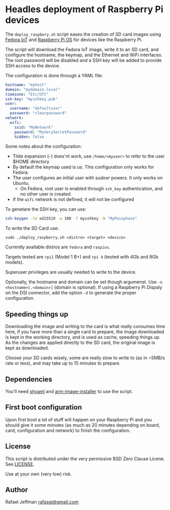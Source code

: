# Headles deployment of Raspberry Pi devices

The `deploy_raspbery.sh` script eases the creation of SD card images using [Fedora IoT](https://fedoraproject.org/iot) and [Raspberry Pi OS](https://www.raspberrypi.com/software/) for devices like the Raspberry Pi.

The script will download the Fedora IoT image, write it to an SD card, and configure the hostname, the keymap, and the Ethernet and WiFi interfaces. The root password will be disabled and a SSH key will be added to provide SSH access to the device.

The configuration is done through a YAML file:

```yaml
hostname: "myhost"
domain: "mydomain.local"
timezone: "Etc/UTC"
ssh-key: "mysshkey.pub"
user:
  username: "defaultuser"
  password: "clearpassword"
network:
  wifi:
    ssid: "MyNetwork"
    password: "MyVerySecretPassword"
    hidden: false
```

Some notes about the configuration:

* Tilde expansion (`~`) does'nt work, use `/home/<myuser>` to refer to the user $HOME directory
* By default the keymap used is _us_. This configuration only works for Fedora.
* The user configures an initial user with _sudoer_ powers. It only works on Ubuntu.
    * On Fedora, root user is enabled through `ssh_key` authentication, and no other user is created.
* If the `wifi` network is not defined, it will not be configured

To genetare the SSH key, you can use:

```bash
ssh-keygen -te ed25519 -a 100 -f mysshkey -N "MyPassphase"
```

To write the SD Card use:

```
sudo ./deploy_raspberry.sh <distro> <target> <device>
```

Currently available distros are `fedora` and `raspios`.

Targets tested are `rpi1` (Model 1 B+) and `rpi 4` (tested with 4Gb and 8Gb models).

Superuser privileges are usually needed to write to the device.

Optionally, the hostname and domain can be set though argumenst. Use `-n <hostname>[.<domain>]` (domain is optional). If using a Raspberry Pi Dispaly on the DSI connector, add the option `-d` to generate the proper configuration.

## Speeding things up

Downloading the image and writing to the card is what really consumes time here, if you have more than a single card to prepare, the image downloaded is kept in the working directory, and is used as cache, speeding things up. As the changes are applied directly to the SD card, the original image is kept as downloaded.

Choose your SD cards wisely, some are really slow to write to (as in ~5MB/s rate or less), and may take up to 15 minutes to prepare.


## Dependencies

You'll need [shyaml](https://github.com/0k/shyaml) and [arm-image-installer](https://pagure.io/arm-image-installer) to use the script.


## First boot configuration

Upon first boot a lot of stuff will happen on your Raspberry Pi and you should give it some minutes (as much as 20 minutes depending on board, card, configuration and network) to finish the configuration.

## License

This script is distributed under the very permissive BSD Zero Clause Licene. See [LICENSE](LICENSE).

Use at your own (very low) risk.

## Author

Rafael Jeffman <rafasgj@gmail.com>
